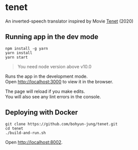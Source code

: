 # tenet

An inverted-speech translator inspired by Movie [Tenet](https://www.imdb.com/title/tt6723592/) (2020)

## Running app in the dev mode

```
npm install -g yarn
yarn install
yarn start
```
> You need node version above v10.0

Runs the app in the development mode.<br />
Open [http://localhost:3000](http://localhost:3000) to view it in the browser.

The page will reload if you make edits.<br />
You will also see any lint errors in the console.

## Deploying with Docker

```
git clone https://github.com/bohyun-jung/tenet.git
cd tenet
./build-and-run.sh
```

Open [http://localhost:8002](http://localhost:8002).
